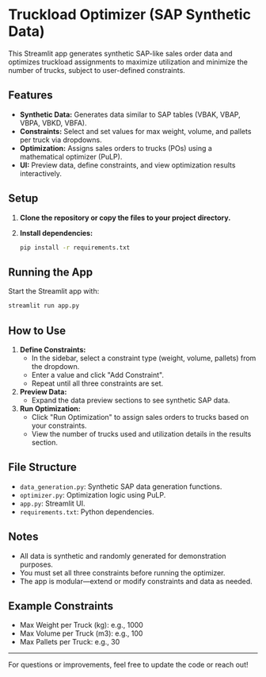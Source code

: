 # Truckload Optimizer (SAP Synthetic Data)

This Streamlit app generates synthetic SAP-like sales order data and optimizes truckload assignments to maximize utilization and minimize the number of trucks, subject to user-defined constraints.

## Features
- **Synthetic Data:** Generates data similar to SAP tables (VBAK, VBAP, VBPA, VBKD, VBFA).
- **Constraints:** Select and set values for max weight, volume, and pallets per truck via dropdowns.
- **Optimization:** Assigns sales orders to trucks (POs) using a mathematical optimizer (PuLP).
- **UI:** Preview data, define constraints, and view optimization results interactively.

## Setup

1. **Clone the repository or copy the files to your project directory.**

2. **Install dependencies:**
   ```sh
   pip install -r requirements.txt
   ```

## Running the App

Start the Streamlit app with:
```sh
streamlit run app.py
```

## How to Use
1. **Define Constraints:**
   - In the sidebar, select a constraint type (weight, volume, pallets) from the dropdown.
   - Enter a value and click "Add Constraint".
   - Repeat until all three constraints are set.
2. **Preview Data:**
   - Expand the data preview sections to see synthetic SAP data.
3. **Run Optimization:**
   - Click "Run Optimization" to assign sales orders to trucks based on your constraints.
   - View the number of trucks used and utilization details in the results section.

## File Structure
- `data_generation.py`: Synthetic SAP data generation functions.
- `optimizer.py`: Optimization logic using PuLP.
- `app.py`: Streamlit UI.
- `requirements.txt`: Python dependencies.

## Notes
- All data is synthetic and randomly generated for demonstration purposes.
- You must set all three constraints before running the optimizer.
- The app is modular—extend or modify constraints and data as needed.

## Example Constraints
- Max Weight per Truck (kg): e.g., 1000
- Max Volume per Truck (m3): e.g., 100
- Max Pallets per Truck: e.g., 30

---

For questions or improvements, feel free to update the code or reach out! 